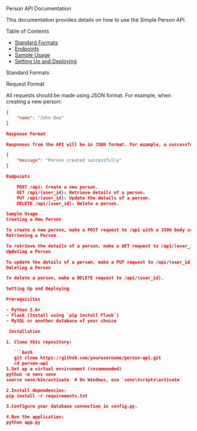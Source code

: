 Person API Documentation

This documentation provides details on how to use the Simple Person API.

Table of Contents
- [Standard Formats](#standard-formats)
- [Endpoints](#endpoints)
- [Sample Usage](#sample-usage)
- [Setting Up and Deploying](#setting-up-and-deploying)

Standard Formats

Request Format

All requests should be made using JSON format. For example, when creating a new person:

```json
{
    "name": "John Doe"
}

Response Format

Responses from the API will be in JSON format. For example, a successful creation response:

{
    "message": "Person created successfully"
}

Endpoints

    POST /api: Create a new person.
    GET /api/{user_id}: Retrieve details of a person.
    PUT /api/{user_id}: Update the details of a person.
    DELETE /api/{user_id}: Delete a person.

Sample Usage
Creating a New Person

To create a new person, make a POST request to /api with a JSON body containing the person's name.
Retrieving a Person

To retrieve the details of a person, make a GET request to /api/{user_id}.
Updating a Person

To update the details of a person, make a PUT request to /api/{user_id} with a JSON body containing the updated information.
Deleting a Person

To delete a person, make a DELETE request to /api/{user_id}.

Setting Up and Deploying

Prerequisites

- Python 3.6+
- Flask (Install using `pip install Flask`)
- MySQL or another database of your choice

 Installation

1. Clone this repository:

   ```bash
   git clone https://github.com/yourusername/person-api.git
   cd person-api
1.Set up a virtual environment (recommended)
python -m venv venv
source venv/bin/activate  # On Windows, use `venv\Scripts\activate`

2.Install dependencies:
pip install -r requirements.txt

3.Configure your database connection in config.py.

4.Run the application:
python app.py


